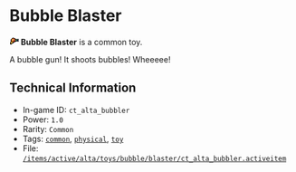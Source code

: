 # Bubble Blaster

<img src="https://raw.githubusercontent.com/Ceterai/Enternia/main/items/active/alta/toys/bubble/blaster/icon.png" alt="Bubble Blaster icon" loading="lazy" height=16px width="auto" /> **Bubble Blaster** is a common toy.

A bubble gun! It shoots bubbles! Wheeeee!

## Technical Information

- In-game ID: `ct_alta_bubbler`
- Power: `1.0`
- Rarity: `Common`
- Tags: [`common`](https://ceterai.github.io/MyEnternia/Wiki/Tags/Common), [`physical`](https://ceterai.github.io/MyEnternia/Wiki/Tags/Physical), [`toy`](https://ceterai.github.io/MyEnternia/Wiki/Tags/Toy)
- File: [`/items/active/alta/toys/bubble/blaster/ct_alta_bubbler.activeitem`](https://github.com/Ceterai/Enternia/blob/main/items/active/alta/toys/bubble/blaster/ct_alta_bubbler.activeitem)
